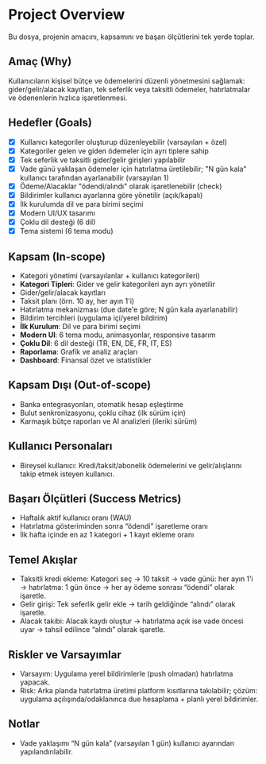 # Project Overview

Bu dosya, projenin amacını, kapsamını ve başarı ölçütlerini tek yerde toplar.

## Amaç (Why)
Kullanıcıların kişisel bütçe ve ödemelerini düzenli yönetmesini sağlamak: gider/gelir/alacak kayıtları, tek seferlik veya taksitli ödemeler, hatırlatmalar ve ödenenlerin hızlıca işaretlenmesi.

## Hedefler (Goals)
- [x] Kullanıcı kategoriler oluşturup düzenleyebilir (varsayılan + özel)
- [x] Kategoriler gelen ve giden ödemeler için ayrı tiplere sahip
- [x] Tek seferlik ve taksitli gider/gelir girişleri yapılabilir
- [x] Vade günü yaklaşan ödemeler için hatırlatma üretilebilir; "N gün kala" kullanıcı tarafından ayarlanabilir (varsayılan 1)
- [x] Ödeme/Alacaklar "ödendi/alındı" olarak işaretlenebilir (check)
- [x] Bildirimler kullanıcı ayarlarına göre yönetilir (açık/kapalı)
- [x] İlk kurulumda dil ve para birimi seçimi
- [x] Modern UI/UX tasarımı
- [x] Çoklu dil desteği (6 dil)
- [x] Tema sistemi (6 tema modu)

## Kapsam (In-scope)
- Kategori yönetimi (varsayılanlar + kullanıcı kategorileri)
- **Kategori Tipleri**: Gider ve gelir kategorileri ayrı ayrı yönetilir
- Gider/gelir/alacak kayıtları
- Taksit planı (örn. 10 ay, her ayın 1'i)
- Hatırlatma mekanizması (due date'e göre; N gün kala ayarlanabilir)
- Bildirim tercihleri (uygulama içi/yerel bildirim)
- **İlk Kurulum**: Dil ve para birimi seçimi
- **Modern UI**: 6 tema modu, animasyonlar, responsive tasarım
- **Çoklu Dil**: 6 dil desteği (TR, EN, DE, FR, IT, ES)
- **Raporlama**: Grafik ve analiz araçları
- **Dashboard**: Finansal özet ve istatistikler

## Kapsam Dışı (Out-of-scope)
- Banka entegrasyonları, otomatik hesap eşleştirme
- Bulut senkronizasyonu, çoklu cihaz (ilk sürüm için)
- Karmaşık bütçe raporları ve AI analizleri (ileriki sürüm)

## Kullanıcı Personaları
- Bireysel kullanıcı: Kredi/taksit/abonelik ödemelerini ve gelir/alışlarını takip etmek isteyen kullanıcı.

## Başarı Ölçütleri (Success Metrics)
- Haftalık aktif kullanıcı oranı (WAU)
- Hatırlatma gösteriminden sonra “ödendi” işaretleme oranı
- İlk hafta içinde en az 1 kategori + 1 kayıt ekleme oranı

## Temel Akışlar
- Taksitli kredi ekleme: Kategori seç → 10 taksit → vade günü: her ayın 1’i → hatırlatma: 1 gün önce → her ay ödeme sonrası “ödendi” olarak işaretle.
- Gelir girişi: Tek seferlik gelir ekle → tarih geldiğinde “alındı” olarak işaretle.
- Alacak takibi: Alacak kaydı oluştur → hatırlatma açık ise vade öncesi uyar → tahsil edilince “alındı” olarak işaretle.

## Riskler ve Varsayımlar
- Varsayım: Uygulama yerel bildirimlerle (push olmadan) hatırlatma yapacak.
- Risk: Arka planda hatırlatma üretimi platform kısıtlarına takılabilir; çözüm: uygulama açılışında/odaklanınca due hesaplama + planlı yerel bildirimler.

## Notlar
- Vade yaklaşımı “N gün kala” (varsayılan 1 gün) kullanıcı ayarından yapılandırılabilir.
